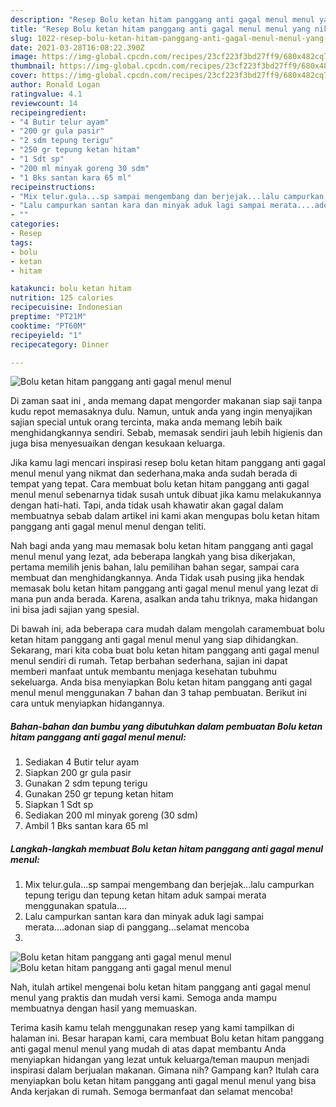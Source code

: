 ```yaml
---
description: "Resep Bolu ketan hitam panggang anti gagal menul menul yang nikmat Untuk Jualan"
title: "Resep Bolu ketan hitam panggang anti gagal menul menul yang nikmat Untuk Jualan"
slug: 1022-resep-bolu-ketan-hitam-panggang-anti-gagal-menul-menul-yang-nikmat-untuk-jualan
date: 2021-03-28T16:08:22.390Z
image: https://img-global.cpcdn.com/recipes/23cf223f3bd27ff9/680x482cq70/bolu-ketan-hitam-panggang-anti-gagal-menul-menul-foto-resep-utama.jpg
thumbnail: https://img-global.cpcdn.com/recipes/23cf223f3bd27ff9/680x482cq70/bolu-ketan-hitam-panggang-anti-gagal-menul-menul-foto-resep-utama.jpg
cover: https://img-global.cpcdn.com/recipes/23cf223f3bd27ff9/680x482cq70/bolu-ketan-hitam-panggang-anti-gagal-menul-menul-foto-resep-utama.jpg
author: Ronald Logan
ratingvalue: 4.1
reviewcount: 14
recipeingredient:
- "4 Butir telur ayam"
- "200 gr gula pasir"
- "2 sdm tepung terigu"
- "250 gr tepung ketan hitam"
- "1 Sdt sp"
- "200 ml minyak goreng 30 sdm"
- "1 Bks santan kara 65 ml"
recipeinstructions:
- "Mix telur.gula...sp sampai mengembang dan berjejak...lalu campurkan tepung terigu dan tepung ketan hitam aduk sampai merata menggunakan spatula...."
- "Lalu campurkan santan kara dan minyak aduk lagi sampai merata....adonan siap di panggang...selamat mencoba"
- ""
categories:
- Resep
tags:
- bolu
- ketan
- hitam

katakunci: bolu ketan hitam 
nutrition: 125 calories
recipecuisine: Indonesian
preptime: "PT21M"
cooktime: "PT60M"
recipeyield: "1"
recipecategory: Dinner

---
```



![Bolu ketan hitam panggang anti gagal menul menul](https://img-global.cpcdn.com/recipes/23cf223f3bd27ff9/680x482cq70/bolu-ketan-hitam-panggang-anti-gagal-menul-menul-foto-resep-utama.jpg)

Di zaman  saat ini , anda memang dapat mengorder makanan siap saji tanpa kudu repot memasaknya dulu. Namun, untuk anda yang ingin menyajikan sajian special untuk orang tercinta, maka anda memang lebih baik menghidangkannya sendiri. Sebab, memasak sendiri jauh lebih higienis dan juga bisa menyesuaikan dengan kesukaan keluarga.

Jika kamu lagi mencari inspirasi resep bolu ketan hitam panggang anti gagal menul menul yang nikmat dan sederhana,maka anda sudah berada di tempat yang tepat. Cara membuat bolu ketan hitam panggang anti gagal menul menul  sebenarnya tidak susah untuk dibuat jika kamu melakukannya dengan hati-hati. Tapi, anda tidak usah khawatir akan gagal dalam membuatnya 
sebab dalam artikel ini kami akan mengupas bolu ketan hitam panggang anti gagal menul menul dengan teliti.  



Nah bagi anda yang mau memasak bolu ketan hitam panggang anti gagal menul menul yang lezat, ada beberapa langkah yang bisa dikerjakan, pertama memilih jenis bahan, lalu pemilihan bahan segar, sampai cara membuat dan menghidangkannya. Anda Tidak usah pusing jika hendak memasak bolu ketan hitam panggang anti gagal menul menul yang lezat di mana pun anda berada. Karena, asalkan anda  tahu triknya, maka hidangan ini bisa jadi sajian yang spesial.

Di bawah ini, ada beberapa cara mudah dalam mengolah caramembuat bolu ketan hitam panggang anti gagal menul menul yang siap dihidangkan. Sekarang, mari kita coba buat bolu ketan hitam panggang anti gagal menul menul sendiri di rumah. Tetap berbahan sederhana, sajian ini dapat memberi manfaat untuk membantu menjaga kesehatan tubuhmu sekeluarga. Anda bisa menyiapkan Bolu ketan hitam panggang anti gagal menul menul menggunakan 7 bahan dan 3 tahap pembuatan. Berikut ini cara untuk menyiapkan hidangannya.

<!--inarticleads1-->

##### Bahan-bahan dan bumbu yang dibutuhkan dalam pembuatan Bolu ketan hitam panggang anti gagal menul menul:

1. Sediakan 4 Butir telur ayam
1. Siapkan 200 gr gula pasir
1. Gunakan 2 sdm tepung terigu
1. Gunakan 250 gr tepung ketan hitam
1. Siapkan 1 Sdt sp
1. Sediakan 200 ml minyak goreng (30 sdm)
1. Ambil 1 Bks santan kara 65 ml




<!--inarticleads2-->

##### Langkah-langkah membuat Bolu ketan hitam panggang anti gagal menul menul:

1. Mix telur.gula...sp sampai mengembang dan berjejak...lalu campurkan tepung terigu dan tepung ketan hitam aduk sampai merata menggunakan spatula....
1. Lalu campurkan santan kara dan minyak aduk lagi sampai merata....adonan siap di panggang...selamat mencoba
1. 
<img src="https://img-global.cpcdn.com/steps/19a592f0aa85336c/160x128cq70/bolu-ketan-hitam-panggang-anti-gagal-menul-menul-langkah-memasak-3-foto.jpg" alt="Bolu ketan hitam panggang anti gagal menul menul"><img src="https://img-global.cpcdn.com/steps/60688520adbd0e00/160x128cq70/bolu-ketan-hitam-panggang-anti-gagal-menul-menul-langkah-memasak-3-foto.jpg" alt="Bolu ketan hitam panggang anti gagal menul menul">



Nah, itulah artikel mengenai  bolu ketan hitam panggang anti gagal menul menul  yang praktis dan mudah versi kami. Semoga anda mampu membuatnya dengan hasil yang memuaskan. 

Terima kasih kamu telah menggunakan resep yang kami tampilkan di halaman ini. Besar harapan kami, cara membuat  Bolu ketan hitam panggang anti gagal menul menul yang mudah di atas dapat membantu Anda menyiapkan hidangan yang lezat untuk keluarga/teman maupun menjadi inspirasi dalam berjualan makanan. Gimana nih? Gampang kan? Itulah cara menyiapkan bolu ketan hitam panggang anti gagal menul menul yang bisa Anda kerjakan di rumah. Semoga bermanfaat dan selamat mencoba!

